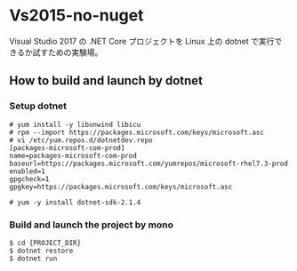 # Vs2015-no-nuget
Visual Studio 2017 の .NET Core プロジェクトを Linux 上の dotnet で実行できるか試すための実験場。

## How to build and launch by dotnet
### Setup dotnet
```
# yum install -y libunwind libicu
# rpm --import https://packages.microsoft.com/keys/microsoft.asc
# vi /etc/yum.repos.d/dotnetdev.repo
[packages-microsoft-com-prod]
name=packages-microsoft-com-prod
baseurl=https://packages.microsoft.com/yumrepos/microsoft-rhel7.3-prod
enabled=1
gpgcheck=1
gpgkey=https://packages.microsoft.com/keys/microsoft.asc

# yum -y install dotnet-sdk-2.1.4
```

### Build and launch the project by mono
```
$ cd {PROJECT_DIR}
$ dotnet restore
$ dotnet run
```
